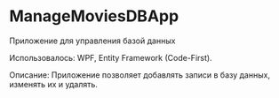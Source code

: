 # ManageMoviesDBApp
Приложение для управления базой данных

Использовалось: WPF, Entity Framework (Code-First).




Описание: Приложение позволяет добавлять записи в базу данных, изменять их и удалять.
